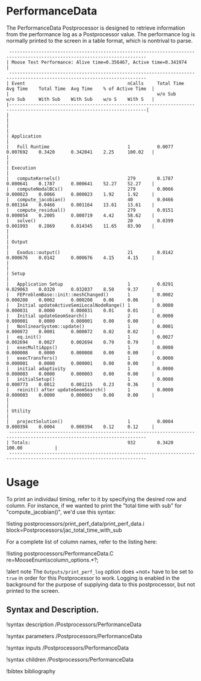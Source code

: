 <!-- MOOSE Documentation Stub: Remove this when content is added. -->

# PerformanceData

The PerformanceData Postprocessor is designed to retrieve information from
the performance log as a Postprocessor value. The performance log is normally
printed to the screen in a table format, which is nontrival to parse.

```
 -------------------------------------------------------------------------------------------------------------------------
| Moose Test Performance: Alive time=0.356467, Active time=0.341974                                                       |
 -------------------------------------------------------------------------------------------------------------------------
| Event                                      nCalls     Total Time  Avg Time    Total Time  Avg Time    % of Active Time  |
|                                                       w/o Sub     w/o Sub     With Sub    With Sub    w/o S    With S   |
|-------------------------------------------------------------------------------------------------------------------------|
|                                                                                                                         |
|                                                                                                                         |
| Application                                                                                                             |
|   Full Runtime                             1          0.0077      0.007692    0.3420      0.342041    2.25     100.02   |
|                                                                                                                         |
| Execution                                                                                                               |
|   computeKernels()                         279        0.1787      0.000641    0.1787      0.000641    52.27    52.27    |
|   computeNodalBCs()                        279        0.0066      0.000023    0.0066      0.000023    1.92     1.92     |
|   compute_jacobian()                       40         0.0466      0.001164    0.0466      0.001164    13.61    13.61    |
|   compute_residual()                       279        0.0151      0.000054    0.2005      0.000719    4.42     58.62    |
|   solve()                                  20         0.0399      0.001993    0.2869      0.014345    11.65    83.90    |
|                                                                                                                         |
| Output                                                                                                                  |
|   Exodus::output()                         21         0.0142      0.000676    0.0142      0.000676    4.15     4.15     |
|                                                                                                                         |
| Setup                                                                                                                   |
|   Application Setup                        1          0.0291      0.029063    0.0320      0.032037    8.50     9.37     |
|   FEProblemBase::init::meshChanged()       1          0.0002      0.000208    0.0002      0.000208    0.06     0.06     |
|   Initial updateActiveSemiLocalNodeRange() 1          0.0000      0.000031    0.0000      0.000031    0.01     0.01     |
|   Initial updateGeomSearch()               2          0.0000      0.000001    0.0000      0.000001    0.00     0.00     |
|   NonlinearSystem::update()                1          0.0001      0.000072    0.0001      0.000072    0.02     0.02     |
|   eq.init()                                1          0.0027      0.002694    0.0027      0.002694    0.79     0.79     |
|   execMultiApps()                          1          0.0000      0.000008    0.0000      0.000008    0.00     0.00     |
|   execTransfers()                          1          0.0000      0.000001    0.0000      0.000001    0.00     0.00     |
|   initial adaptivity                       1          0.0000      0.000003    0.0000      0.000003    0.00     0.00     |
|   initialSetup()                           1          0.0008      0.000773    0.0012      0.001215    0.23     0.36     |
|   reinit() after updateGeomSearch()        1          0.0000      0.000003    0.0000      0.000003    0.00     0.00     |
|                                                                                                                         |
| Utility                                                                                                                 |
|   projectSolution()                        1          0.0004      0.000394    0.0004      0.000394    0.12     0.12     |
 -------------------------------------------------------------------------------------------------------------------------
| Totals:                                    932        0.3420                                          100.00            |
 -------------------------------------------------------------------------------------------------------------------------
```

# Usage

To print an individaul timing, refer to it by specifying the desired row and column. For instance, if we wanted
to print the "total time with sub" for "compute_jacobian()", we'd use this syntax:

!listing postprocessors/print_perf_data/print_perf_data.i block=Postprocessors/jac_total_time_with_sub

For a complete list of column names, refer to the listing here:

!listing postprocessors/PerformanceData.C re=MooseEnum\scolumn_options.*?;

!alert note
The `Outputs/print_perf_log` option does +not+ have to be set to `true` in order
for this Postprocessor to work. Logging is enabled in the background for the
purpose of supplying data to this postprocessor, but not printed to the screen.

## Syntax and Description.

!syntax description /Postprocessors/PerformanceData

!syntax parameters /Postprocessors/PerformanceData

!syntax inputs /Postprocessors/PerformanceData

!syntax children /Postprocessors/PerformanceData

!bibtex bibliography
